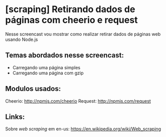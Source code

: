 # [scraping] Retirando dados de páginas com cheerio e request

Nesse screencast vou mostrar como realizar retirar dados de páginas web usando Node.js

## Temas abordados nesse screencast:

- Carregando uma página simples
- Carregando uma página com gzip

## Modulos usados:

Cheerio: http://npmjs.com/cheerio
Request: http://npmjs.com/request

## Links:

Sobre *web scraping* em en-us: https://en.wikipedia.org/wiki/Web_scraping